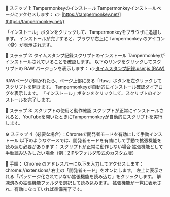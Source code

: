 🧩 ステップ 1: Tampermonkeyのインストール
Tampermonkeyインストールページにアクセスします：
👉 [https://tampermonkey.net/](https://tampermonkey.net/)

「インストール」ボタンをクリックして、Tampermonkeyをブラウザに追加します。
インストールが完了すると、ブラウザ右上に Tampermonkey のアイコン（🐵）が表示されます。

📜 ステップ 2: タイムスタンプ記録スクリプトのインストール
Tampermonkeyがインストールされていることを確認します。
以下のリンクをクリックしてスクリプトの RAW バージョンを表示します：
👉[タイムスタンプ記録.user.js (RAW)](https://github.com/Shinya1015/YT-Time-Stamp/blob/main/%E3%82%BF%E3%82%A4%E3%83%A0%E3%82%B9%E3%82%BF%E3%83%B3%E3%83%97%E8%A8%98%E9%8C%B2.user.js)

RAWページが開かれたら、ページ上部にある「Raw」ボタンを左クリックしてスクリプトを開きます。
Tampermonkeyが自動的にインストール確認ダイアログを表示します。
「インストール」ボタンをクリックして、スクリプトのインストールを完了します。

🚀 ステップ 3: スクリプトの使用と動作確認
スクリプトが正常にインストールされると、YouTubeを開いたときにTampermonkeyが自動的にスクリプトを実行します。

⚙️ ステップ 4（必要な場合）: Chromeで開発者モードを有効にして手動インストール
以下のようなケースでは、開発者モードを有効にして手動で拡張機能を読み込む必要があります：
スクリプトが正常に動作しない場合
拡張機能として手動読み込みしたい場合（例：ZIPやフォルダ形式のカスタム版）

🔧 手順：
Chrome のアドレスバーに以下を入力してアクセスします：
chrome://extensions/
右上の「開発者モード」をオンにします。
左上に表示される「パッケージ化されていない拡張機能を読み込む」をクリックします。
解凍済みの拡張機能フォルダを選択して読み込みます。
拡張機能が一覧に表示され、有効になっていれば準備完了です。
